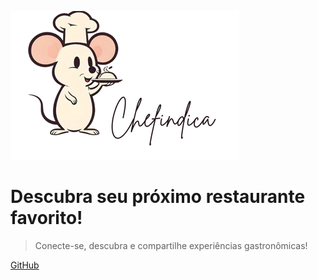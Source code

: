 
![logo](./imagens/logo.png)

# Descubra seu próximo restaurante favorito!

> Conecte-se, descubra e compartilhe experiências gastronômicas!


[GitHub](https://github.com/UnBArqDsw2024-2/2024.2_G10_Recomendacao_Entrega_01/)